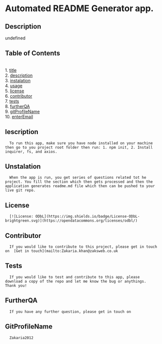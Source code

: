 
  
  # Automated README Generator app.  <a name="title-0"></a>
  ## Description <a name="description-1"></a>
  undefined
  
  ## Table of Contents
<br>		1. [title](#title-0)
<br>		2. [description](#description-1)
<br>		3. [instalation](#instalation-2)
<br>		4. [usage](#usage-3)
<br>		5. [license](#license-4)
<br>		6. [contributor](#contributor-5)
<br>		7. [tests](#tests-6)
<br>		8. [furtherQA](#furtherQA-7)
<br>		9. [gitProfileName](#gitProfileName-8)
<br>		10. [enterEmail](#enterEmail-9)
<br>
   
   ## Iescription <a name="instalation-2"></a>
      To run this app, make sure you have node installed on your machine then go to you project root folder then run: 1. npm init, 2. Install inquirer, fs, and axios. 

   ## Unstalation<a name="usage-3"></a>
      When the app is run, you get series of questions related tot he project. You fill the section which then gets processed and then the application generates readme.md file which then can be pushed to your live git repo. 

   ## License <a name="license-4"></a>
      [![License: ODbL](https://img.shields.io/badge/License-ODbL-brightgreen.svg)](https://opendatacommons.org/licenses/odbl/)

   ## Contributor <a name="contributor-5"></a>
      If you would like to contribute to this project, please get in touch on  [Get in touch](mailto:Zakaria.khan@zaksweb.co.uk

   ## Tests <a name="tests-6"></a>
      If you would like to test and contribute to this app, please download a copy of the repo and let me know the bug or anythings. Thank you!

   ## FurtherQA <a name="frutherQA-7"></a>
      If you have any further question, please get in touch on 

   ## GitProfileName <a name="gitProfileName-8"></a>
      Zakaria2012
   